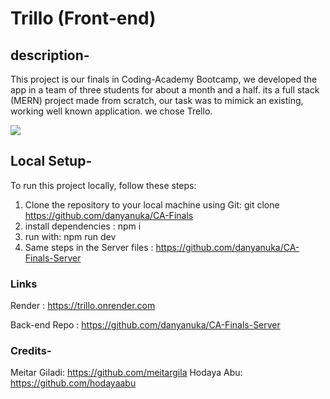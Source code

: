 # Trillo (Front-end)

## description-

This project is our finals in Coding-Academy Bootcamp, we developed the app in a team of three students for about a month and a half.
its a full stack (MERN) project made from scratch, our task was to mimick an existing, working well known application. we chose Trello.

![](imgs/screenshot.png)

## Local Setup-

To run this project locally, follow these steps:

1. Clone the repository to your local machine using Git:
   git clone https://github.com/danyanuka/CA-Finals
2. install dependencies : npm i
3. run with: npm run dev
4. Same steps in the Server files : https://github.com/danyanuka/CA-Finals-Server

### Links

Render : https://trillo.onrender.com

Back-end Repo : https://github.com/danyanuka/CA-Finals-Server

### Credits-

Meitar Giladi: https://github.com/meitargila
Hodaya Abu: https://github.com/hodayaabu

